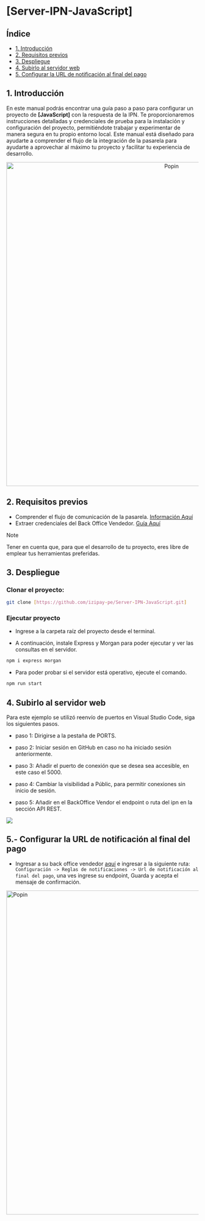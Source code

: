# [Server-IPN-JavaScript]
##  Índice
* [1. Introducción](#1-introducción)
* [2. Requisitos previos](#2-requisitos-previos)
* [3. Despliegue](#3-despliegue)
* [4. Subirlo al servidor web](#4-subirlo-al-servidor-web)
* [5. Configurar la URL de notificación al final del pago](#5-configurar-la-url-de-notificacion-al-final-del-pago)
## 1. Introducción
En este manual podrás encontrar una guía paso a paso para configurar un proyecto de **[JavaScript]** con la respuesta de la IPN. Te proporcionaremos instrucciones detalladas y credenciales de prueba para la instalación y configuración del proyecto, permitiéndote trabajar y experimentar de manera segura en tu propio entorno local.
Este manual está diseñado para ayudarte a comprender el flujo de la integración de la pasarela para ayudarte a aprovechar al máximo tu proyecto y facilitar tu experiencia de desarrollo.

<p align="center">
  <img src="https://i.postimg.cc/ZK0X6Qys/repuestaipn.png" alt="Popin" width="850"/>
</p>

<a name="Requisitos_Previos"></a>
 
## 2. Requisitos previos
* Comprender el flujo de comunicación de la pasarela. [Información Aquí](https://secure.micuentaweb.pe/doc/es-PE/rest/V4.0/javascript/guide/start.html)
* Extraer credenciales del Back Office Vendedor. [Guía Aquí](https://github.com/izipay-pe/obtener-credenciales-de-conexion)
  
> [!NOTE]
> Tener en cuenta que, para que el desarrollo de tu proyecto, eres libre de emplear tus herramientas preferidas.

## 3. Despliegue
### Clonar el proyecto:
  ```sh
  git clone [https://github.com/izipay-pe/Server-IPN-JavaScript.git]
  ```
### Ejecutar proyecto
* Ingrese a la carpeta raíz del proyecto desde el terminal.

* A continuación, instale Express y Morgan para poder ejecutar y ver las consultas en el servidor.
```bash
npm i express morgan
 ```
* Para poder probar si el servidor está operativo, ejecute el comando.
```bash
npm run start
```

## 4. Subirlo al servidor web

Para este ejemplo se utilizó reenvío de puertos en Visual Studio Code, siga los siguientes pasos.

  * paso 1: Dirigirse a la pestaña de PORTS.
  * paso 2: Iniciar sesión en GitHub en caso no ha iniciado sesión anteriormente.
  * paso 3: Añadir el puerto de conexión que se desea sea accesible, en este caso el 5000.  
  * paso 4: Cambiar la visibilidad a Públic, para permitir conexiones sin inicio de sesión. 
  * paso 5: Añadir en el BackOffice Vendor el endpoint o ruta del ipn en la sección API REST.

    <p align="center">
  <img src="https://i.postimg.cc/Kz8YJ4JP/PORTS.png" />
</p>

## 5.- Configurar la URL de notificación al final del pago

  * Ingresar a su back office vendedor [aquí](https://secure.micuentaweb.pe/vads-merchant/) e ingresar a la siguiente ruta: `Configuración -> Reglas de notificaciones -> Url de notificación al final del pago`, una ves ingrese su endpoint, Guarda y acepta el mensaje de confirmación.

    <p align="center">
  <img src="https://i.postimg.cc/NFRBtP7x/finaldelpago.png" alt="Popin" width="850"/>
</p>
  

